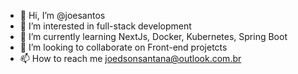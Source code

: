 - 👋 Hi, I’m @joesantos
- 👀 I’m interested in full-stack development
- 🌱 I’m currently learning NextJs, Docker, Kubernetes, Spring Boot
- 💞️ I’m looking to collaborate on Front-end projetcts
- 📫 How to reach me joedsonsantana@outlook.com.br

<!---
joesantos/joesantos is a ✨ special ✨ repository because its `README.md` (this file) appears on your GitHub profile.
You can click the Preview link to take a look at your changes.
--->
